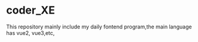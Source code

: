# coder_XE
This repository mainly include my daily fontend program,the main language has vue2, vue3,etc,
